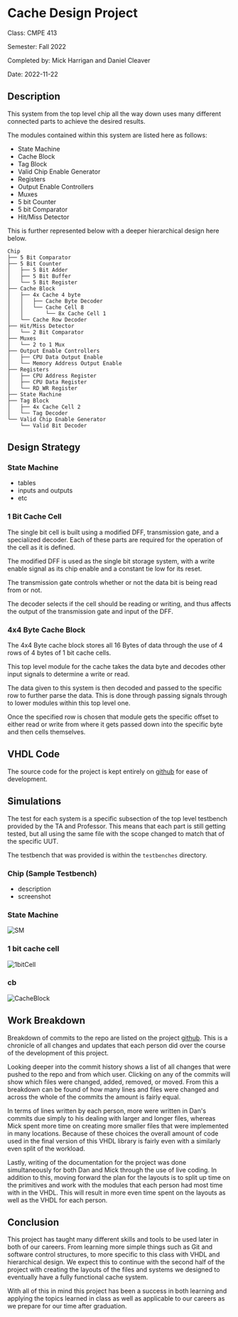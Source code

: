 # Cache Design Project
Class: CMPE 413

Semester: Fall 2022

Completed by: Mick Harrigan and Daniel Cleaver

Date: 2022-11-22

## Description
This system from the top level chip all the way down uses many different connected parts to achieve the desired results.

The modules contained within this system are listed here as follows:
- State Machine
- Cache Block
- Tag Block
- Valid Chip Enable Generator
- Registers
- Output Enable Controllers
- Muxes
- 5 bit Counter
- 5 bit Comparator
- Hit/Miss Detector

This is further represented below with a deeper hierarchical design here below.

<!--tree diagram-->
```
Chip
├── 5 Bit Comparator
├── 5 Bit Counter
│   ├── 5 Bit Adder
│   ├── 5 Bit Buffer
│   └── 5 Bit Register
├── Cache Block
│   ├── 4x Cache 4 byte
│   │   ├── Cache Byte Decoder
│   │   └── Cache Cell 8
│   │       └── 8x Cache Cell 1
│   └── Cache Row Decoder
├── Hit/Miss Detector
│   └── 2 Bit Comparator
├── Muxes
│   └── 2 to 1 Mux
├── Output Enable Controllers
│   ├── CPU Data Output Enable
│   └── Memory Address Output Enable
├── Registers
│   ├── CPU Address Register
│   ├── CPU Data Register
│   └── RD_WR Register
├── State Machine
├── Tag Block
│   ├── 4x Cache Cell 2
│   └── Tag Decoder
└── Valid Chip Enable Generator
    └── Valid Bit Decoder
```

## Design Strategy
### State Machine
- tables
- inputs and outputs
- etc

### 1 Bit Cache Cell
The single bit cell is built using a modified DFF, transmission gate, and a specialized decoder. Each of these parts are required for the operation of the cell as it is defined.

The modified DFF is used as the single bit storage system, with a write enable signal as its chip enable and a constant tie low for its reset.

The transmission gate controls whether or not the data bit is being read from or not.

The decoder selects if the cell should be reading or writing, and thus affects the output of the transmission gate and input of the DFF.

### 4x4 Byte Cache Block
The 4x4 Byte cache block stores all 16 Bytes of data through the use of 4 rows of 4 bytes of 1 bit cache cells.

This top level module for the cache takes the data byte and decodes other input signals to determine a write or read.

The data given to this system is then decoded and passed to the specific row to further parse the data. This is done through passing signals through to lower modules within this top level one.

Once the specified row is chosen that module gets the specific offset to either read or write from where it gets passed down into the specific byte and then cells themselves.


## VHDL Code
The source code for the project is kept entirely on [github](https://github.com/MickHarrigan/cmpe413-proj) for ease of development.

## Simulations
<!-- the below link could be dead -->
The test for each system is a specific subsection of the top level testbench provided by the TA and Professor. This means that each part is still getting tested, but all using the same file with the scope changed to match that of the specific UUT.

The testbench that was provided is within the `testbenches` directory.

### Chip (Sample Testbench)
- description
- screenshot

### State Machine
![SM]()

### 1 bit cache cell

<!-- Image link -->
![1bitCell]()

### cb
![CacheBlock]()

## Work Breakdown
Breakdown of commits to the repo are listed on the project [github](https://github.com/MickHarrigan/cmpe413-proj/commits/main). This is a chronicle of all changes and updates that each person did over the course of the development of this project.

Looking deeper into the commit history shows a list of all changes that were pushed to the repo and from which user. Clicking on any of the commits will show which files were changed, added, removed, or moved. From this a breakdown can be found of how many lines and files were changed and across the whole of the commits the amount is fairly equal.

In terms of lines written by each person, more were written in Dan's commits due simply to his dealing with larger and longer files, whereas Mick spent more time on creating more smaller files that were implemented in many locations. Because of these choices the overall amount of code used in the final version of this VHDL library is fairly even with a similarly even split of the workload.

Lastly, writing of the documentation for the project was done simultaneously for both Dan and Mick through the use of live coding. In addition to this, moving forward the plan for the layouts is to split up time on the primitives and work with the modules that each person had most time with in the VHDL. This will result in more even time spent on the layouts as well as the VHDL for each person.

## Conclusion
This project has taught many different skills and tools to be used later in both of our careers. From learning more simple things such as Git and software control structures, to more specific to this class with VHDL and hierarchical design.
We expect this to continue with the second half of the project with creating the layouts of the files and systems we designed to eventually have a fully functional cache system.

With all of this in mind this project has been a success in both learning and applying the topics learned in class as well as applicable to our careers as we prepare for our time after graduation.